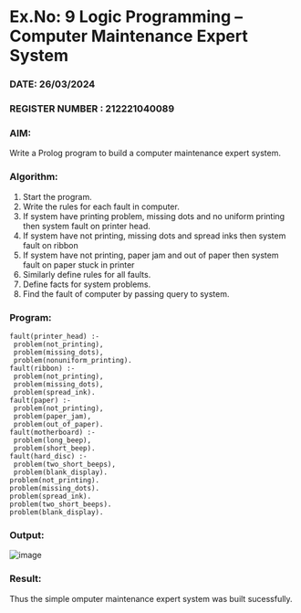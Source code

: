 # Ex.No: 9  Logic Programming –  Computer Maintenance Expert System
### DATE: 26/03/2024                                                                          
### REGISTER NUMBER : 212221040089
### AIM: 
Write a Prolog program to build a computer maintenance expert system.
###  Algorithm:
1. Start the program.
2. Write the rules for each fault in computer.
3. If system have printing problem, missing dots and no uniform printing then system fault on printer head.
4. If system have not printing, missing dots and spread inks then system fault on ribbon
5. If system have not printing, paper jam and out of paper then system fault on paper stuck in printer
6. Similarly define rules for all faults.
7. Define facts for system problems.
8. Find the fault of computer by passing query to system.
     
### Program:

```
fault(printer_head) :- 
 problem(not_printing), 
 problem(missing_dots), 
 problem(nonuniform_printing). 
fault(ribbon) :- 
 problem(not_printing), 
 problem(missing_dots), 
 problem(spread_ink). 
fault(paper) :- 
 problem(not_printing), 
 problem(paper_jam), 
 problem(out_of_paper). 
fault(motherboard) :- 
 problem(long_beep), 
 problem(short_beep). 
fault(hard_disc) :- 
 problem(two_short_beeps), 
 problem(blank_display).
problem(not_printing). 
problem(missing_dots). 
problem(spread_ink). 
problem(two_short_beeps). 
problem(blank_display). 

```









### Output:
![image](https://github.com/Lingasri/AI_Lab_2023-24/assets/143391929/f3d2f918-19f5-424a-8f53-8c03cbd98ff3)




### Result:
Thus the simple omputer maintenance expert system was built sucessfully.

